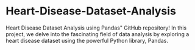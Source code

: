 # Heart-Disease-Dataset-Analysis
Heart Disease Dataset Analysis using Pandas" GitHub repository! In this project, we delve into the fascinating field of data analysis by exploring a heart disease dataset using the powerful Python library, Pandas.

